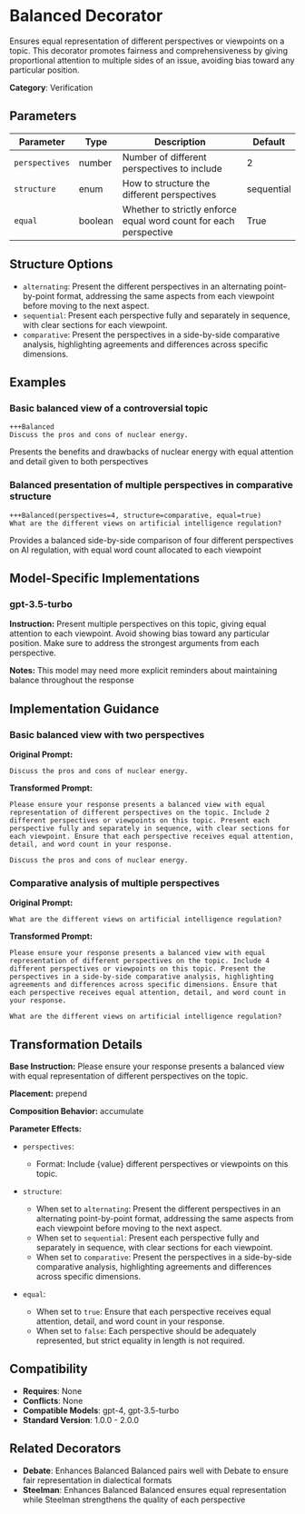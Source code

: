 # Balanced Decorator

Ensures equal representation of different perspectives or viewpoints on a topic. This decorator promotes fairness and comprehensiveness by giving proportional attention to multiple sides of an issue, avoiding bias toward any particular position.

**Category**: Verification

## Parameters

| Parameter | Type | Description | Default |
|-----------|------|-------------|--------|
| `perspectives` | number | Number of different perspectives to include | 2 |
| `structure` | enum | How to structure the different perspectives | sequential |
| `equal` | boolean | Whether to strictly enforce equal word count for each perspective | True |

## Structure Options

- `alternating`: Present the different perspectives in an alternating point-by-point format, addressing the same aspects from each viewpoint before moving to the next aspect.
- `sequential`: Present each perspective fully and separately in sequence, with clear sections for each viewpoint.
- `comparative`: Present the perspectives in a side-by-side comparative analysis, highlighting agreements and differences across specific dimensions.

## Examples

### Basic balanced view of a controversial topic

```
+++Balanced
Discuss the pros and cons of nuclear energy.
```

Presents the benefits and drawbacks of nuclear energy with equal attention and detail given to both perspectives

### Balanced presentation of multiple perspectives in comparative structure

```
+++Balanced(perspectives=4, structure=comparative, equal=true)
What are the different views on artificial intelligence regulation?
```

Provides a balanced side-by-side comparison of four different perspectives on AI regulation, with equal word count allocated to each viewpoint

## Model-Specific Implementations

### gpt-3.5-turbo

**Instruction:** Present multiple perspectives on this topic, giving equal attention to each viewpoint. Avoid showing bias toward any particular position. Make sure to address the strongest arguments from each perspective.

**Notes:** This model may need more explicit reminders about maintaining balance throughout the response


## Implementation Guidance

### Basic balanced view with two perspectives

**Original Prompt:**
```
Discuss the pros and cons of nuclear energy.
```

**Transformed Prompt:**
```
Please ensure your response presents a balanced view with equal representation of different perspectives on the topic. Include 2 different perspectives or viewpoints on this topic. Present each perspective fully and separately in sequence, with clear sections for each viewpoint. Ensure that each perspective receives equal attention, detail, and word count in your response.

Discuss the pros and cons of nuclear energy.
```

### Comparative analysis of multiple perspectives

**Original Prompt:**
```
What are the different views on artificial intelligence regulation?
```

**Transformed Prompt:**
```
Please ensure your response presents a balanced view with equal representation of different perspectives on the topic. Include 4 different perspectives or viewpoints on this topic. Present the perspectives in a side-by-side comparative analysis, highlighting agreements and differences across specific dimensions. Ensure that each perspective receives equal attention, detail, and word count in your response.

What are the different views on artificial intelligence regulation?
```

## Transformation Details

**Base Instruction:** Please ensure your response presents a balanced view with equal representation of different perspectives on the topic.

**Placement:** prepend

**Composition Behavior:** accumulate

**Parameter Effects:**

- `perspectives`:
  - Format: Include {value} different perspectives or viewpoints on this topic.

- `structure`:
  - When set to `alternating`: Present the different perspectives in an alternating point-by-point format, addressing the same aspects from each viewpoint before moving to the next aspect.
  - When set to `sequential`: Present each perspective fully and separately in sequence, with clear sections for each viewpoint.
  - When set to `comparative`: Present the perspectives in a side-by-side comparative analysis, highlighting agreements and differences across specific dimensions.

- `equal`:
  - When set to `true`: Ensure that each perspective receives equal attention, detail, and word count in your response.
  - When set to `false`: Each perspective should be adequately represented, but strict equality in length is not required.

## Compatibility

- **Requires**: None
- **Conflicts**: None
- **Compatible Models**: gpt-4, gpt-3.5-turbo
- **Standard Version**: 1.0.0 - 2.0.0

## Related Decorators

- **Debate**: Enhances Balanced Balanced pairs well with Debate to ensure fair representation in dialectical formats
- **Steelman**: Enhances Balanced Balanced ensures equal representation while Steelman strengthens the quality of each perspective
